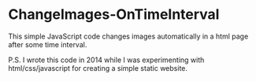# ChangeImages-OnTimeInterval
This simple JavaScript code changes images automatically in a html page after some time interval. 

P.S. I wrote this code in 2014 while I was experimenting with html/css/javascript for creating a simple static website.
